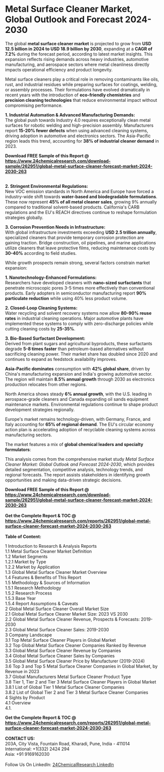 <h1>Metal Surface Cleaner Market, Global Outlook and Forecast 2024-2030</h1><p>The global <strong>metal surface cleaner market</strong> is projected to grow from <strong>USD 12.5 billion in 2024 to USD 18.9 billion by 2030</strong>, expanding at a <strong>CAGR of 7.2%</strong> during the forecast period, according to latest market insights. This expansion reflects rising demands across heavy industries, automotive manufacturing, and aerospace sectors where metal cleanliness directly impacts operational efficiency and product longevity.</p><p>Metal surface cleaners play a critical role in removing contaminants like oils, rust, and industrial residues while preparing surfaces for coatings, welding, or assembly processes. Their formulations have evolved dramatically in recent years with the introduction of <strong>eco-friendly chemistries</strong> and <strong>precision cleaning technologies</strong> that reduce environmental impact without compromising performance.</p><p><strong>1. Industrial Automation &amp; Advanced Manufacturing Demands:</strong><br>
The global push towards Industry 4.0 requires exceptionally clean metal surfaces for robotic welding and high-precision assembly. Manufacturers report <strong>15-20% fewer defects</strong> when using advanced cleaning systems, driving adoption in automotive and electronics sectors. The Asia-Pacific region leads this trend, accounting for <strong>38% of industrial cleaner demand</strong> in 2023.</p><div><b>Download FREE Sample of this Report @ 
            <a href="https://www.24chemicalresearch.com/download-sample/262951/global-metal-surface-cleaner-forecast-market-2024-2030-263">
            https://www.24chemicalresearch.com/download-sample/262951/global-metal-surface-cleaner-forecast-market-2024-2030-263</a></b></div><br><p><strong>2. Stringent Environmental Regulations:</strong><br>
New VOC emission standards in North America and Europe have forced a industry-wide shift towards <strong>water-based and biodegradable formulations</strong>. These now represent <strong>45% of all metal cleaner sales</strong>, growing 9% annually compared to traditional solvent-based products. California's CARB regulations and the EU's REACH directives continue to reshape formulation strategies globally.</p><p><strong>3. Corrosion Prevention Needs in Infrastructure:</strong><br>
With global infrastructure investments exceeding <strong>USD 2.5 trillion annually</strong>, specialized cleaners that provide temporary corrosion protection are gaining traction. Bridge construction, oil pipelines, and marine applications utilize cleaners that leave protective films, reducing maintenance costs by <strong>30-40%</strong> according to field studies.</p><p>While growth prospects remain strong, several factors constrain market expansion:</p><p><strong>1. Nanotechnology-Enhanced Formulations:</strong><br>
Researchers have developed cleaners with <strong>nano-sized surfactants</strong> that penetrate microscopic pores 3-5 times more effectively than conventional products. Early adopters in semiconductor manufacturing report <strong>90% particulate reduction</strong> while using 40% less product volume.</p><p><strong>2. Closed-Loop Cleaning Systems:</strong><br>
Water recycling and solvent recovery systems now allow <strong>80-90% reuse rates</strong> in industrial cleaning operations. Major automotive plants have implemented these systems to comply with zero-discharge policies while cutting cleaning costs by <strong>25-35%</strong>.</p><p><strong>3. Bio-Based Surfactant Development:</strong><br>
Derived from plant sugars and agricultural byproducts, these surfactants degrade <strong>5-8 times faster</strong> than petroleum-based alternatives without sacrificing cleaning power. Their market share has doubled since 2020 and continues to expand as feedstock availability improves.</p><p><strong>Asia-Pacific dominates</strong> consumption with <strong>42% global share</strong>, driven by China's manufacturing expansion and India's growing automotive sector. The region will maintain <strong>8.5% annual growth</strong> through 2030 as electronics production relocates from other regions.</p><p>North America shows steady <strong>6% annual growth</strong>, with the U.S. leading in aerospace-grade cleaners and Canada expanding oil sands equipment maintenance markets. Environmental regulations continue to shape product development strategies regionally.</p><p>Europe's market remains technology-driven, with Germany, France, and Italy accounting for <strong>65% of regional demand</strong>. The EU's circular economy action plan is accelerating adoption of recyclable cleaning systems across manufacturing sectors.</p><p>The market features a mix of <strong>global chemical leaders and specialty formulators</strong>:</p><p>This analysis comes from the comprehensive market study <em>Metal Surface Cleaner Market: Global Outlook and Forecast 2024-2030</em>, which provides detailed segmentation, competitive analysis, technology trends, and regional forecasts. The report assists stakeholders in identifying growth opportunities and making data-driven strategic decisions.</p><div><b>Download FREE Sample of this Report @ 
            <a href="https://www.24chemicalresearch.com/download-sample/262951/global-metal-surface-cleaner-forecast-market-2024-2030-263">
            https://www.24chemicalresearch.com/download-sample/262951/global-metal-surface-cleaner-forecast-market-2024-2030-263</a></b></div><br><div><b>Get the Complete Report & TOC @ 
            <a href="https://www.24chemicalresearch.com/reports/262951/global-metal-surface-cleaner-forecast-market-2024-2030-263">
            https://www.24chemicalresearch.com/reports/262951/global-metal-surface-cleaner-forecast-market-2024-2030-263</a></b></div><br>
            <b>Table of Content:</b><p>1 Introduction to Research & Analysis Reports<br />
    1.1 Metal Surface Cleaner Market Definition<br />
    1.2 Market Segments<br />
        1.2.1 Market by Type<br />
        1.2.2 Market by Application<br />
    1.3 Global Metal Surface Cleaner Market Overview<br />
    1.4 Features & Benefits of This Report<br />
    1.5 Methodology & Sources of Information<br />
        1.5.1 Research Methodology<br />
        1.5.2 Research Process<br />
        1.5.3 Base Year<br />
        1.5.4 Report Assumptions & Caveats<br />
2 Global Metal Surface Cleaner Overall Market Size<br />
    2.1 Global Metal Surface Cleaner Market Size: 2023 VS 2030<br />
    2.2 Global Metal Surface Cleaner Revenue, Prospects & Forecasts: 2019-2030<br />
    2.3 Global Metal Surface Cleaner Sales: 2019-2030<br />
3 Company Landscape<br />
    3.1 Top Metal Surface Cleaner Players in Global Market<br />
    3.2 Top Global Metal Surface Cleaner Companies Ranked by Revenue<br />
    3.3 Global Metal Surface Cleaner Revenue by Companies<br />
    3.4 Global Metal Surface Cleaner Sales by Companies<br />
    3.5 Global Metal Surface Cleaner Price by Manufacturer (2019-2024)<br />
    3.6 Top 3 and Top 5 Metal Surface Cleaner Companies in Global Market, by Revenue in 2023<br />
    3.7 Global Manufacturers Metal Surface Cleaner Product Type<br />
    3.8 Tier 1, Tier 2 and Tier 3 Metal Surface Cleaner Players in Global Market<br />
        3.8.1 List of Global Tier 1 Metal Surface Cleaner Companies<br />
        3.8.2 List of Global Tier 2 and Tier 3 Metal Surface Cleaner Companies<br />
4 Sights by Product<br />
    4.1 Overview<br />
        4.1.</p><div><b>Get the Complete Report & TOC @ 
            <a href="https://www.24chemicalresearch.com/reports/262951/global-metal-surface-cleaner-forecast-market-2024-2030-263">
            https://www.24chemicalresearch.com/reports/262951/global-metal-surface-cleaner-forecast-market-2024-2030-263</a></b></div><br><b>CONTACT US:</b><br>
            203A, City Vista, Fountain Road, Kharadi, Pune, India - 411014<br>
            International: +1(332) 2424 294<br>
            Asia: +91 9169162030 <br><br>
            Follow Us On LinkedIn: <a href="https://www.linkedin.com/company/24chemicalresearch/">24ChemicalResearch LinkedIn</a>